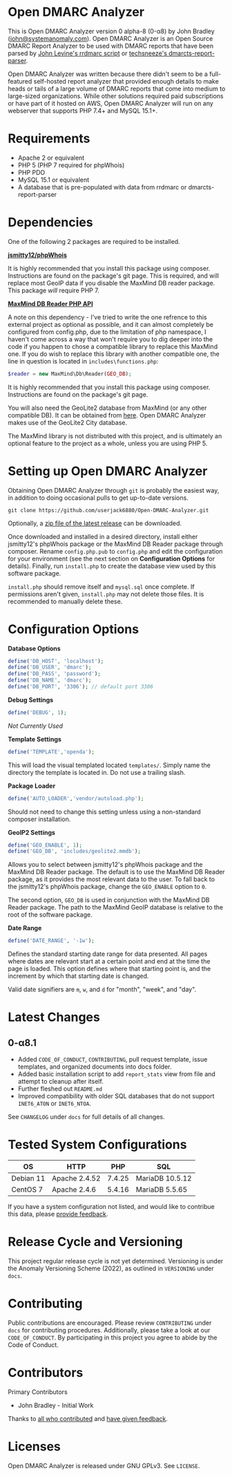 # Open DMARC Analyzer

This is Open DMARC Analyzer version 0 alpha-8 (0-α8) by John Bradley (john@systemanomaly.com). Open DMARC Analyzer is an Open Source DMARC Report Analyzer to be used with DMARC reports that have been parsed by [John Levine's rrdmarc script](http://www.taugh.com/rddmarc/) or [techsneeze's dmarcts-report-parser](https://github.com/techsneeze/dmarcts-report-parser).

Open DMARC Analyzer was written because there didn't seem to be a full-featured self-hosted report analyzer that provided enough details to make heads or tails of a large volume of DMARC reports that come into medium to large-sized organizations. While other solutions required paid subscriptions or have part of it hosted on AWS, Open DMARC Analyzer will run on any webserver that supports PHP 7.4+ and MySQL 15.1+.

# Requirements
- Apache 2 or equivalent
- PHP 5 (PHP 7 required for phpWhois)
- PHP PDO
- MySQL 15.1 or equivalent
- A database that is pre-populated with data from rrdmarc or dmarcts-report-parser

# Dependencies

One of the following 2 packages are required to be installed.

**[jsmitty12/phpWhois](https://github.com/jsmitty12/phpWhois/)**

It is highly recommended that you install this package using composer. Instructions are found on the package's git page. This is required, and will replace most GeoIP data if you disable the MaxMind DB reader package. This package *will* require PHP 7.

**[MaxMind DB Reader PHP API](https://github.com/maxmind/MaxMind-DB-Reader-php)**

A note on this dependency - I've tried to write the one refrence to this external project as optional as possible, and it can almost completely be configured from config.php, due to the limitation of php namespace, I haven't come across a way that won't require you to dig deeper into the code if you happen to chose a compatible library to replace this MaxMind one. If you do wish to replace this library with another compatible one, the line in question is located in `includes\functions.php`:
```php
$reader = new MaxMind\Db\Reader(GEO_DB);
```

It is highly recommended that you install this package using composer. Instructions are found on the package's git page.

You will also need the GeoLite2 database from MaxMind (or any other compatible DB). It can be obtained from [here](https://dev.maxmind.com/geoip/geoip2/geolite2/). Open DMARC Analyzer makes use of the GeoLite2 City database.

The MaxMind library is not distributed with this project, and is ultimately an optional feature to the project as a whole, unless you are using PHP 5.

# Setting up Open DMARC Analyzer

Obtaining Open DMARC Analyzer through `git` is probably the easiest way, in addition to doing occasional pulls to get up-to-date versions.

```
git clone https://github.com/userjack6880/Open-DMARC-Analyzer.git
```

Optionally, a [zip file of the latest release](https://github.com/userjack6880/Open-DMARC-Analyzer/releases) can be downloaded.

Once downloaded and installed in a desired directory, install either jsmitty12's phpWhois package or the MaxMind DB Reader package through composer. Rename `config.php.pub` to `config.php` and edit the configuration for your environment (see the next section on **Configuration Options** for details). Finally, run `install.php` to create the database view used by this software package.

`install.php` should remove itself and `mysql.sql` once complete. If permissions aren't given, `install.php` may not delete those files. It is recommended to manually delete these.

# Configuration Options

**Database Options**
```php
define('DB_HOST', 'localhost');
define('DB_USER', 'dmarc');
define('DB_PASS', 'password');
define('DB_NAME', 'dmarc');
define('DB_PORT', '3306'); // default port 3306
```

**Debug Settings**
```php
define('DEBUG', 1);
```
*Not Currently Used*

**Template Settings**
```php
define('TEMPLATE','openda');
```
This will load the visual templated located `templates/`. Simply name the directory the template is located in. Do not use a trailing slash.

**Package Loader**
```php
define('AUTO_LOADER','vendor/autoload.php');
```
Should not need to change this setting unless using a non-standard composer installation.

**GeoIP2 Settings**
```php
define('GEO_ENABLE', 1);
define('GEO_DB', 'includes/geolite2.mmdb');
```
Allows you to select between jsmitty12's phpWhois package and the MaxMind DB Reader package. The default is to use the MaxMind DB Reader package, as it provides the most relevant data to the user. To fall back to the jsmitty12's phpWhois package, change the `GEO_ENABLE` option to `0`.

The second option, `GEO_DB` is used in conjunction with the MaxMind DB Reader package. The path to the MaxMind GeoIP database is relative to the root of the software package.

**Date Range**
```php
define('DATE_RANGE', '-1w');
```
Defines the standard starting date range for data presented. All pages where dates are relevant start at a certain point and end at the time the page is loaded. This option defines where that starting point is, and the increment by which that starting date is changed.

Valid date signifiers are `m`, `w`, and `d` for "month", "week", and "day".

# Latest Changes

## 0-α8.1

- Added `CODE_OF_CONDUCT`, `CONTRIBUTING`, pull request template, issue templates, and organized documents into docs folder.
- Added basic installation script to add `report_stats` view from file and attempt to cleanup after itself.
- Further fleshed out `README.md`
- Improved compatibility with older SQL databases that do not support `INET6_ATON` or `INET6_NTOA`. 

See `CHANGELOG` under `docs` for full details of all changes.

# Tested System Configurations

| OS        | HTTP          | PHP    | SQL             |
| --------- | ------------- | ------ | --------------- |
| Debian 11 | Apache 2.4.52 | 7.4.25 | MariaDB 10.5.12 |
| CentOS 7  | Apache 2.4.6  | 5.4.16 | MariaDB 5.5.65  |

If you have a system configuration not listed, and would like to contribue this data, please [provide feedback](https://github.com/userjack6880/Open-Dmarc-Analyzer/issues).

# Release Cycle and Versioning

This project regular release cycle is not yet determined. Versioning is under the Anomaly Versioning Scheme (2022), as outlined in `VERSIONING` under `docs`.

# Contributing

Public contributions are encouraged. Please review `CONTRIBUTING` under `docs` for contributing procedures. Additionally, please take a look at our `CODE_OF_CONDUCT`. By participating in this project you agree to abide by the Code of Conduct.

# Contributors

Primary Contributors
- John Bradley - Initial Work

Thanks to [all who contributed](https://github.com/userjack6880/Open-DMARC-Analyzer/graphs/contributors) and [have given feedback](https://github.com/userjack6880/Open-DMARC-Analyzer/issues?q=is%3Aissue).

# Licenses

Open DMARC Analyzer is released under GNU GPLv3. See `LICENSE`.
